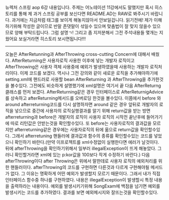 뉴렉처 스프링 aop 6강 내용입니다. 주제는 어노테이션 11강에서도 말했지만 혹시 히스토리를 통해 제 과거 스프링 공부를 보신다면
README.AD는 RAW로 봐주시기 바랍니다. 과거에는 지금처럼 태그를 보이게 해놓지않아서 안보일겁니다.
읽기전에! 제가 이해하기위해 작성한 글이므로 반말 존댓말이 섞일수 있으며 맞춤법이 잘 맞지 않을수 있으므로 양해 부탁드립니다. 그럼 설명ㄱ!
그리고 좀 지저분해서 그전 주석내용들 몇개는 지웠어요 보실거라면 히스토리 보시면됩니다!!!

---------------------------------------------------------------------------------------------------------
오늘은 AfterRetunning과 AfterThrowing cross-cutting Concern에 대해서 배웠다. AfterReturning은 사용자로직 사용한 이후에 넣는 개발자 로직이고 AfterThrowing은 사용자 객체 사용중에 예외가 발생하였을때 사용하는 개발자 로직처리이다.
이제 코드를 보겠다. 역시나 그전 강의와 같이 새로운 로직을 추가해야하기에 setting.xml에 핸드러로 사용할 bean AfterReturning 과 AfterThrowing을 추가한것을 볼수있다. 그전에도 비슷하게 설명했기에 xml설명은 여기서 끝
다음 AfterReturng클래스를 먼저 보겠다. AfterReturning같은 경우 인터페이스로 AfterReturnigAdvice를 상속하고 afterReturning메서드를 오버로딩 한것을 볼수있다. 이쯤에서 before 와 around  afterreturning코드를 다시 설명하자면 around 같은 경우 앞뒤로 개발자의 로직을 넣으므로 중간에 사용자의 로직실행결과를 알기 위해 return값을 받는 방면 afterreturning과 before은 개발자의 로직이 사용자 로직의 시작전 끝난후에 들어가기에 따로 리턴값은 안받는것을 확인할수있다. 또 before는 사용자로직의 결과값을 모르지만 afterreturning같은 경우에는 사용자로직의 뒤에 옮으로 return값을 확인할수있다.
그래서 afterretuning 핸들러에 결과값과 함수의 종류를 확인할수있는 코드를 넣었으니 확인하기 바란다.(만약 이프로젝트를 xml수정없이 실행한다면 에러가 날것이다. 뒤에 afterThrowing을 확인하기위해서 일부러 illegalException이 뜨게 해놓았다. 그러니 확인할거라면 xml에 있는 p:kor값을 100보다 작게 수정하기 바란다.)
다음 afterThrowing이다 after Throwing은 위에서 말한데로 사용자 로직의 예외처리를 위한
핸들러이다. afterThrowing의 코드를 구현하면 다른것과 다르게 구현해야될 메서드가 없다. 그 이유는
명확하게 어떤 예외가 발생할지 모르기 때문이다. 그래서 내가 직접 인터페이스 함수중 하나를 구현하였다.
내용은 illegalException이 발생할시 특정 내용을 출력하라는 내용이다.
예외를 발생시키기위해 SongExam에 백점을 넘기면 예외를 발생시키는 코드를 추가하였다.
결과를 보면 예외메시지와 잘뜨는것을 확인할수있다.